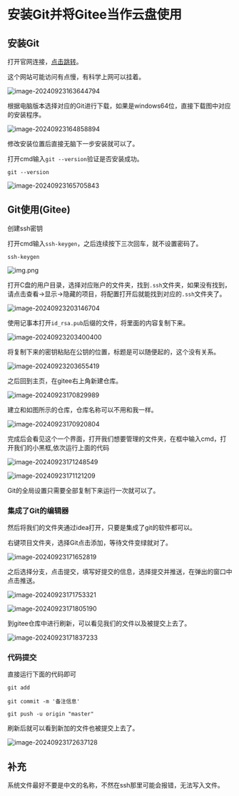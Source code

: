 # 安装Git并将Gitee当作云盘使用

## 安装Git

打开官网连接，[点击跳转](https://git-scm.com/downloads)。

这个网站可能访问有点慢，有科学上网可以挂着。

![image-20240923163644794](imgs\安装Git并将Gitee当作云盘使用\image-20240923163644794.png)

根据电脑版本选择对应的Git进行下载，如果是windows64位，直接下载图中对应的安装程序。

![image-20240923164858894](imgs\安装Git并将Gitee当作云盘使用\image-20240923164858894.png)

修改安装位置后直接无脑下一步安装就可以了。

打开cmd输入`git --version`验证是否安装成功。

```shell
git --version
```

![image-20240923165705843](imgs\安装Git并将Gitee当作云盘使用\image-20240923165705843.png)

## Git使用(Gitee)

创建ssh密钥

打开cmd输入`ssh-keygen`，之后连续按下三次回车，就不设置密码了。

```shell
ssh-keygen
```

![img.png](imgs/安装Git并将Gitee当作云盘使用/img.png)

打开C盘的用户目录，选择对应账户的文件夹，找到`.ssh`文件夹，如果没有找到，请点击查看->显示->隐藏的项目，将配置打开后就能找到对应的`.ssh`文件夹了。

![image-20240923203146704](imgs\安装Git并将Gitee当作云盘使用\image-20240923203146704.png)

使用记事本打开`id_rsa.pub`后缀的文件，将里面的内容复制下来。

![image-20240923203400400](imgs\安装Git并将Gitee当作云盘使用\image-20240923203400400.png)

将复制下来的密钥粘贴在公钥的位置，标题是可以随便起的，这个没有关系。

![image-20240923203655419](imgs\安装Git并将Gitee当作云盘使用\image-20240923203655419.png)

之后回到主页，在gitee右上角新建仓库。

![image-20240923170829989](imgs\安装Git并将Gitee当作云盘使用\image-20240923170829989.png)

建立和如图所示的仓库，仓库名称可以不用和我一样。

![image-20240923170920804](imgs\安装Git并将Gitee当作云盘使用\image-20240923170920804.png)

完成后会看见这个一个界面，打开我们想要管理的文件夹，在框中输入cmd，打开我们的小黑框,依次运行上面的代码

![image-20240923171248549](imgs\安装Git并将Gitee当作云盘使用\image-20240923171248549.png)



![image-20240923171121209](imgs\安装Git并将Gitee当作云盘使用\image-20240923171121209.png)

Git的全局设置只需要全部复制下来运行一次就可以了。

### 集成了Git的编辑器

然后将我们的文件夹通过idea打开，只要是集成了git的软件都可以。

右键项目文件夹，选择Git点击添加，等待文件变绿就对了。

![image-20240923171652819](imgs\安装Git并将Gitee当作云盘使用\image-20240923171652819.png)

之后选择分支，点击提交，填写好提交的信息，选择提交并推送，在弹出的窗口中点击推送。

![image-20240923171753321](imgs\安装Git并将Gitee当作云盘使用\image-20240923171753321.png)

![image-20240923171805190](imgs\安装Git并将Gitee当作云盘使用\image-20240923171805190.png)

到gitee仓库中进行刷新，可以看见我们的文件以及被提交上去了。

![image-20240923171837233](imgs\安装Git并将Gitee当作云盘使用\image-20240923171837233.png)

### 代码提交

直接运行下面的代码即可

```shell
git add
```

```shell
git commit -m '备注信息'
```

```shell
git push -u origin "master"
```

刷新后就可以看到新加的文件也被提交上去了。

![image-20240923172637128](imgs\安装Git并将Gitee当作云盘使用\image-20240923172637128.png)

## 补充

系统文件最好不要是中文的名称，不然在ssh那里可能会报错，无法写入文件。